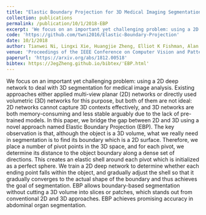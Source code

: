 ```yaml
---
title: "Elastic Boundary Projection for 3D Medical Imaging Segmentation"
collection: publications
permalink: /publication/10/1/2018-EBP
excerpt: 'We focus on an important yet challenging problem: using a 2D deep network to deal with 3D segmentation for medical image analysis. Existing approaches either applied multi-view planar (2D) networks or directly used volumetric (3D) networks for this purpose, but both of them are not ideal: 2D networks cannot capture 3D contexts effectively, and 3D networks are both memory-consuming and less stable arguably due to the lack of pre-trained models. In this paper, we bridge the gap between 2D and 3D using a novel approach named Elastic Boundary Projection (EBP). The key observation is that, although the object is a 3D volume, what we really need in segmentation is to find its boundary which is a 2D surface. Therefore, we place a number of pivot points in the 3D space, and for each pivot, we determine its distance to the object boundary along a dense set of directions. This creates an elastic shell around each pivot which is initialized as a perfect sphere. We train a 2D deep network to determine whether each ending point falls within the object, and gradually adjust the shell so that it gradually converges to the actual shape of the boundary and thus achieves the goal of segmentation. EBP allows boundary-based segmentation without cutting a 3D volume into slices or patches, which stands out from conventional 2D and 3D approaches. EBP achieves promising accuracy in abdominal organ segmentation. '
code: 'https://github.com/twni2016/Elastic-Boundary-Projection'
date: 10/1/2018
author: Tianwei Ni, Lingxi Xie, Huangjie Zheng, Elliot K Fishman, Alan L Yuille
venue: 'Proceedings of the IEEE Conference on Computer Vision and Pattern Recognition (CVPR), 2019'
paperurl: 'https://arxiv.org/abs/1812.00518'
bibtex: https://JegZheng.github.io/bibtex/'EBP.html'
---
```

We focus on an important yet challenging problem: using a 2D deep network to deal with 3D segmentation for medical image analysis. Existing approaches either applied multi-view planar (2D) networks or directly used volumetric (3D) networks for this purpose, but both of them are not ideal: 2D networks cannot capture 3D contexts effectively, and 3D networks are both memory-consuming and less stable arguably due to the lack of pre-trained models. In this paper, we bridge the gap between 2D and 3D using a novel approach named Elastic Boundary Projection (EBP). The key observation is that, although the object is a 3D volume, what we really need in segmentation is to find its boundary which is a 2D surface. Therefore, we place a number of pivot points in the 3D space, and for each pivot, we determine its distance to the object boundary along a dense set of directions. This creates an elastic shell around each pivot which is initialized as a perfect sphere. We train a 2D deep network to determine whether each ending point falls within the object, and gradually adjust the shell so that it gradually converges to the actual shape of the boundary and thus achieves the goal of segmentation. EBP allows boundary-based segmentation without cutting a 3D volume into slices or patches, which stands out from conventional 2D and 3D approaches. EBP achieves promising accuracy in abdominal organ segmentation. 
